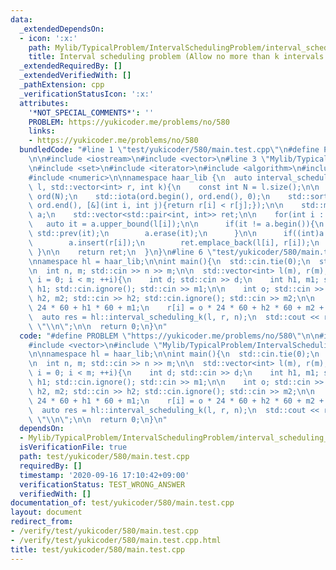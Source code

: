 ```yaml
---
data:
  _extendedDependsOn:
  - icon: ':x:'
    path: Mylib/TypicalProblem/IntervalSchedulingProblem/interval_scheduling_k.cpp
    title: Interval scheduling problem (Allow no more than k intervals to overlap)
  _extendedRequiredBy: []
  _extendedVerifiedWith: []
  _pathExtension: cpp
  _verificationStatusIcon: ':x:'
  attributes:
    '*NOT_SPECIAL_COMMENTS*': ''
    PROBLEM: https://yukicoder.me/problems/no/580
    links:
    - https://yukicoder.me/problems/no/580
  bundledCode: "#line 1 \"test/yukicoder/580/main.test.cpp\"\n#define PROBLEM \"https://yukicoder.me/problems/no/580\"\
    \n\n#include <iostream>\n#include <vector>\n#line 3 \"Mylib/TypicalProblem/IntervalSchedulingProblem/interval_scheduling_k.cpp\"\
    \n#include <set>\n#include <iterator>\n#include <algorithm>\n#include <utility>\n\
    #include <numeric>\n\nnamespace haar_lib {\n  auto interval_scheduling_k(std::vector<int>\
    \ l, std::vector<int> r, int k){\n    const int N = l.size();\n\n    std::vector<int>\
    \ ord(N);\n    std::iota(ord.begin(), ord.end(), 0);\n    std::sort(ord.begin(),\
    \ ord.end(), [&](int i, int j){return r[i] < r[j];});\n\n    std::multiset<int>\
    \ a;\n    std::vector<std::pair<int, int>> ret;\n\n    for(int i : ord){\n   \
    \   auto it = a.upper_bound(l[i]);\n\n      if(it != a.begin()){\n        it =\
    \ std::prev(it);\n        a.erase(it);\n      }\n\n      if((int)a.size() < k){\n\
    \        a.insert(r[i]);\n        ret.emplace_back(l[i], r[i]);\n      }\n   \
    \ }\n\n    return ret;\n  }\n}\n#line 6 \"test/yukicoder/580/main.test.cpp\"\n\
    \nnamespace hl = haar_lib;\n\nint main(){\n  std::cin.tie(0);\n  std::ios::sync_with_stdio(false);\n\
    \n  int n, m; std::cin >> n >> m;\n\n  std::vector<int> l(m), r(m);\n\n  for(int\
    \ i = 0; i < m; ++i){\n    int d; std::cin >> d;\n    int h1, m1; std::cin >>\
    \ h1; std::cin.ignore(); std::cin >> m1;\n\n    int o; std::cin >> o;\n    int\
    \ h2, m2; std::cin >> h2; std::cin.ignore(); std::cin >> m2;\n\n    l[i] = d *\
    \ 24 * 60 + h1 * 60 + m1;\n    r[i] = o * 24 * 60 + h2 * 60 + m2 + 1;\n  }\n\n\
    \  auto res = hl::interval_scheduling_k(l, r, n);\n  std::cout << res.size() <<\
    \ \"\\n\";\n\n  return 0;\n}\n"
  code: "#define PROBLEM \"https://yukicoder.me/problems/no/580\"\n\n#include <iostream>\n\
    #include <vector>\n#include \"Mylib/TypicalProblem/IntervalSchedulingProblem/interval_scheduling_k.cpp\"\
    \n\nnamespace hl = haar_lib;\n\nint main(){\n  std::cin.tie(0);\n  std::ios::sync_with_stdio(false);\n\
    \n  int n, m; std::cin >> n >> m;\n\n  std::vector<int> l(m), r(m);\n\n  for(int\
    \ i = 0; i < m; ++i){\n    int d; std::cin >> d;\n    int h1, m1; std::cin >>\
    \ h1; std::cin.ignore(); std::cin >> m1;\n\n    int o; std::cin >> o;\n    int\
    \ h2, m2; std::cin >> h2; std::cin.ignore(); std::cin >> m2;\n\n    l[i] = d *\
    \ 24 * 60 + h1 * 60 + m1;\n    r[i] = o * 24 * 60 + h2 * 60 + m2 + 1;\n  }\n\n\
    \  auto res = hl::interval_scheduling_k(l, r, n);\n  std::cout << res.size() <<\
    \ \"\\n\";\n\n  return 0;\n}\n"
  dependsOn:
  - Mylib/TypicalProblem/IntervalSchedulingProblem/interval_scheduling_k.cpp
  isVerificationFile: true
  path: test/yukicoder/580/main.test.cpp
  requiredBy: []
  timestamp: '2020-09-16 17:10:42+09:00'
  verificationStatus: TEST_WRONG_ANSWER
  verifiedWith: []
documentation_of: test/yukicoder/580/main.test.cpp
layout: document
redirect_from:
- /verify/test/yukicoder/580/main.test.cpp
- /verify/test/yukicoder/580/main.test.cpp.html
title: test/yukicoder/580/main.test.cpp
---
```

